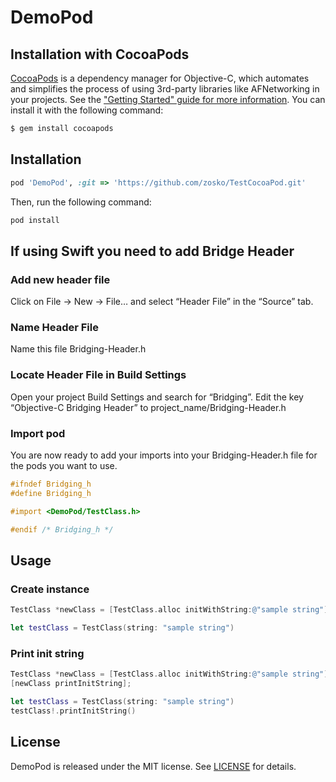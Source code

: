 # DemoPod

## Installation with CocoaPods

[CocoaPods](http://cocoapods.org) is a dependency manager for Objective-C, which automates and simplifies the process of using 3rd-party libraries like AFNetworking in your projects. See the ["Getting Started" guide for more information](https://github.com/AFNetworking/AFNetworking/wiki/Getting-Started-with-AFNetworking). You can install it with the following command:

```bash
$ gem install cocoapods
```


## Installation

```ruby
pod 'DemoPod', :git => 'https://github.com/zosko/TestCocoaPod.git'
```

Then, run the following command:

```ruby
pod install
```

## If using Swift you need to add Bridge Header
### Add new header file
Click on File -> New -> File… and select “Header File” in the “Source” tab.

### Name Header File
Name this file Bridging-Header.h

###  Locate Header File in Build Settings
Open your project Build Settings and search for “Bridging”. Edit the key “Objective-C Bridging Header” to project_name/Bridging-Header.h

### Import pod
You are now ready to add your imports into your Bridging-Header.h file for the pods you want to use.
```objective-c
#ifndef Bridging_h
#define Bridging_h

#import <DemoPod/TestClass.h>

#endif /* Bridging_h */
```

## Usage

### Create instance

```objective-c
TestClass *newClass = [TestClass.alloc initWithString:@"sample string"];
```
```swift
let testClass = TestClass(string: "sample string")
```

### Print init string

```objective-c
TestClass *newClass = [TestClass.alloc initWithString:@"sample string"];
[newClass printInitString];
```
```swift
let testClass = TestClass(string: "sample string")
testClass!.printInitString()
```

## License

DemoPod is released under the MIT license. See [LICENSE](https://github.com/zosko/TestCocoaPod/blob/master/LICENSE) for details.
